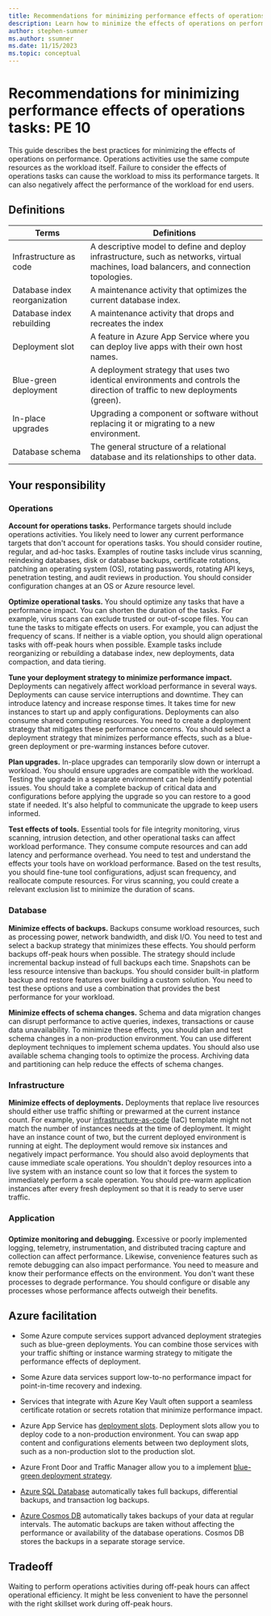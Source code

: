 ```yaml
---
title: Recommendations for minimizing performance effects of operations tasks
description: Learn how to minimize the effects of operations on performance.  
author: stephen-sumner
ms.author: ssumner
ms.date: 11/15/2023
ms.topic: conceptual
---
```


# Recommendations for minimizing performance effects of operations tasks: PE 10

This guide describes the best practices for minimizing the effects of operations on performance. Operations activities use the same compute resources as the workload itself. Failure to consider the effects of operations tasks can cause the workload to miss its performance targets. It can also negatively affect the performance of the workload for end users.

## Definitions

  |Terms|                           Definitions|
|-|-|
|  Infrastructure as code     |         A descriptive model to define and deploy infrastructure, such as networks, virtual machines, load balancers, and connection topologies.|
 | Database index reorganization |      A maintenance activity that optimizes the current database index.|
  |Database index rebuilding      |     A maintenance activity that drops and recreates the index|
  |Deployment slot                 |    A feature in Azure App Service where you can deploy live apps with their own host names.|
  |Blue-green deployment            |   A deployment strategy that uses two identical environments and controls the direction of traffic to new deployments (green).|
  |In-place upgrades                 |  Upgrading a component or software without replacing it or migrating to a new environment.|
  |Database schema                    | The general structure of a relational database and its relationships to other data.|

## Your responsibility

### Operations

**Account for operations tasks.** Performance targets should include operations activities. You likely need to lower any current performance targets that don't account for operations tasks. You should consider routine, regular, and ad-hoc tasks. Examples of routine tasks include virus scanning, reindexing databases, disk or database backups, certificate rotations, patching an operating system (OS), rotating passwords, rotating API keys, penetration testing, and audit reviews in production. You should consider configuration changes at an OS or Azure resource level.

**Optimize operational tasks.** You should optimize any tasks that have a performance impact. You can shorten the duration of the tasks. For example, virus scans can exclude trusted or out-of-scope files. You can tune the tasks to mitigate effects on users. For example, you can adjust the frequency of scans. If neither is a viable option, you should align operational tasks with off-peak hours when possible. Example tasks include reorganizing or rebuilding a database index, new deployments, data compaction, and data tiering.

**Tune your deployment strategy to minimize performance impact.** Deployments can negatively affect workload performance in several ways. Deployments can cause service interruptions and downtime. They can introduce latency and increase response times. It takes time for new instances to start up and apply configurations. Deployments can also consume shared computing resources. You need to create a deployment strategy that mitigates these performance concerns. You should select a deployment strategy that minimizes performance effects, such as a blue-green deployment or pre-warming instances before cutover.

**Plan upgrades.** In-place upgrades can temporarily slow down or interrupt a workload. You should ensure upgrades are compatible with the workload. Testing the upgrade in a separate environment can help identify potential issues. You should take a complete backup of critical data and configurations before applying the upgrade so you can restore to a good state if needed. It's also helpful to communicate the upgrade to keep users informed.

**Test effects of tools.** Essential tools for file integrity monitoring, virus scanning, intrusion detection, and other operational tasks can affect workload performance. They consume compute resources and can add latency and performance overhead. You need to test and understand the effects your tools have on workload performance. Based on the test results, you should fine-tune tool configurations, adjust scan frequency, and reallocate compute resources. For virus scanning, you could create a relevant exclusion list to minimize the duration of scans.

### Database

**Minimize effects of backups.** Backups consume workload resources, such as processing power, network bandwidth, and disk I/O. You need to test and select a backup strategy that minimizes these effects. You should perform backups off-peak hours when possible. The strategy should include incremental backup instead of full backups each time. Snapshots can be less resource intensive than backups. You should consider built-in platform backup and restore features over building a custom solution. You need to test these options and use a combination that provides the best performance for your workload.

**Minimize effects of schema changes.** Schema and data migration changes can disrupt performance to active queries, indexes, transactions or cause data unavailability. To minimize these effects, you should plan and test schema changes in a non-production environment. You can use different deployment techniques to implement schema updates. You should also use available schema changing tools to optimize the process. Archiving data and partitioning can help reduce the effects of schema changes.

### Infrastructure

**Minimize effects of deployments.** Deployments that replace live resources should either use traffic shifting or prewarmed at the current instance count. For example, your [infrastructure-as-code](/azure/cloud-adoption-framework/ready/considerations/infrastructure-as-code) (IaC) template might not match the number of instances needs at the time of deployment. It might have an instance count of two, but the current deployed environment is running at eight. The deployment would remove six instances and negatively impact performance. You should also avoid deployments that cause immediate scale operations. You shouldn't deploy resources into a live system with an instance count so low that it forces the system to immediately perform a scale operation. You should pre-warm application instances after every fresh deployment so that it is ready to serve user traffic.

### Application

### 

**Optimize monitoring and debugging.** Excessive or poorly implemented logging, telemetry, instrumentation, and distributed tracing capture and collection can affect performance. Likewise, convenience features such as remote debugging can also impact performance. You need to measure and know their performance effects on the environment. You don\'t want these processes to degrade performance. You should configure or disable any processes whose performance affects outweigh their benefits.

## Azure facilitation

-   Some Azure compute services support advanced deployment strategies such as blue-green deployments. You can combine those services with your traffic shifting or instance warming strategy to mitigate the performance effects of deployment.

-   Some Azure data services support low-to-no performance impact for point-in-time recovery and indexing.

-   Services that integrate with Azure Key Vault often support a seamless certificate rotation or secrets rotation that minimize performance impact.

-   Azure App Service has [deployment slots](/azure/app-service/deploy-staging-slots?tabs=portal). Deployment slots allow you to deploy code to a non-production environment. You can swap app content and configurations elements between two deployment slots, such as a non-production slot to the production slot.

-   Azure Front Door and Traffic Manager allow you to a implement [blue-green deployment strategy](/azure/architecture/guide/aks/blue-green-deployment-for-aks).

-   [Azure SQL Database](/azure/azure-sql/database/automated-backups-overview?view=azuresql) automatically takes full backups, differential backups, and transaction log backups.

-   [Azure Cosmos DB](/azure/cosmos-db/online-backup-and-restore) automatically takes backups of your data at regular intervals. The automatic backups are taken without affecting the performance or availability of the database operations. Cosmos DB stores the backups in a separate storage service. 

## Tradeoff

Waiting to perform operations activities during off-peak hours can affect operational efficiency. It might be less convenient to have the personnel with the right skillset work during off-peak hours.
